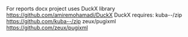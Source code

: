 For reports docx project uses DuckX library https://github.com/amiremohamadi/DuckX 
DuckX requires: 
  kuba--/zip https://github.com/kuba--/zip
  zeux/pugixml https://github.com/zeux/pugixml
 
